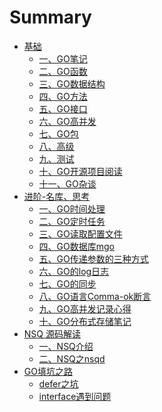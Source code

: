 # Summary
* [基础]()
    * [一、GO笔记](GO.md)
    * [二、GO函数](go_func.md)
    * [三、GO数据结构](go_data.md)
    * [四、GO方法](go_method.md)
    * [五、GO接口](go_interface.md)
    * [六、GO高并发](go_concurence.md)
    * [七、GO包](go_package.md)
    * [八、高级](go_high.md)
    * [九、测试](go_test.md)
    * [十、GO开源项目阅读](go_opensrc.md)
    * [十一、GO杂谈](go_thought.md)
* [进阶-名库、思考]()
    * [一、GO时间处理](go_time.md)
    * [二、GO定时任务](go_cron.md)
    * [三、GO读取配置文件](go_configure.md)
    * [四、GO数据库mgo](go_mgo.md)
    * [五、GO传递参数的三种方式](go_pass_params.md)
    * [六、GO的log日志](go_log.md)
    * [七、GO的同步](go_sync.md)
    * [八、GO语言Comma-ok断言](go_commaok.md)
    * [九、GO高并发记录心得](go_high_con.md)
    * [十、GO分布式存储笔记](go_distribution.md)
* [NSQ 源码解读]()
    * [一、NSQ介绍](go_nsq_1.md)
    * [二、NSQ之nsqd](nsq_nsqd.md)
* [GO填坑之路]()
    * [defer之坑](go_trap.md)
    * [interface遇到问题](go_pointer_with_reciever.md)
    